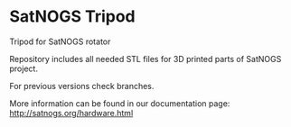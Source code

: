 SatNOGS Tripod
================

Tripod for SatNOGS rotator

Repository includes all needed STL files for 3D printed parts of SatNOGS project.

For previous versions check branches.

More information can be found in our documentation page:
http://satnogs.org/hardware.html
